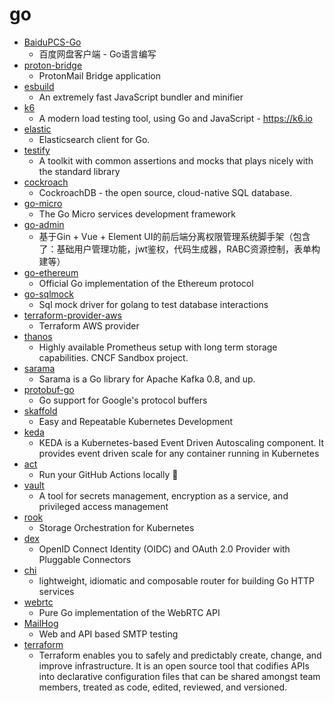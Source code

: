 # go
- [BaiduPCS-Go](https://github.com/iikira/BaiduPCS-Go)
  - 百度网盘客户端 - Go语言编写
- [proton-bridge](https://github.com/ProtonMail/proton-bridge)
  - ProtonMail Bridge application
- [esbuild](https://github.com/evanw/esbuild)
  - An extremely fast JavaScript bundler and minifier
- [k6](https://github.com/loadimpact/k6)
  - A modern load testing tool, using Go and JavaScript - https://k6.io
- [elastic](https://github.com/olivere/elastic)
  - Elasticsearch client for Go.
- [testify](https://github.com/stretchr/testify)
  - A toolkit with common assertions and mocks that plays nicely with the standard library
- [cockroach](https://github.com/cockroachdb/cockroach)
  - CockroachDB - the open source, cloud-native SQL database.
- [go-micro](https://github.com/micro/go-micro)
  - The Go Micro services development framework
- [go-admin](https://github.com/wenjianzhang/go-admin)
  - 基于Gin + Vue + Element UI的前后端分离权限管理系统脚手架（包含了：基础用户管理功能，jwt鉴权，代码生成器，RABC资源控制，表单构建等）
- [go-ethereum](https://github.com/ethereum/go-ethereum)
  - Official Go implementation of the Ethereum protocol
- [go-sqlmock](https://github.com/DATA-DOG/go-sqlmock)
  - Sql mock driver for golang to test database interactions
- [terraform-provider-aws](https://github.com/terraform-providers/terraform-provider-aws)
  - Terraform AWS provider
- [thanos](https://github.com/thanos-io/thanos)
  - Highly available Prometheus setup with long term storage capabilities. CNCF Sandbox project.
- [sarama](https://github.com/Shopify/sarama)
  - Sarama is a Go library for Apache Kafka 0.8, and up.
- [protobuf-go](https://github.com/protocolbuffers/protobuf-go)
  - Go support for Google's protocol buffers
- [skaffold](https://github.com/GoogleContainerTools/skaffold)
  - Easy and Repeatable Kubernetes Development
- [keda](https://github.com/kedacore/keda)
  - KEDA is a Kubernetes-based Event Driven Autoscaling component. It provides event driven scale for any container running in Kubernetes
- [act](https://github.com/nektos/act)
  - Run your GitHub Actions locally 🚀
- [vault](https://github.com/hashicorp/vault)
  - A tool for secrets management, encryption as a service, and privileged access management
- [rook](https://github.com/rook/rook)
  - Storage Orchestration for Kubernetes
- [dex](https://github.com/dexidp/dex)
  - OpenID Connect Identity (OIDC) and OAuth 2.0 Provider with Pluggable Connectors
- [chi](https://github.com/go-chi/chi)
  - lightweight, idiomatic and composable router for building Go HTTP services
- [webrtc](https://github.com/pion/webrtc)
  - Pure Go implementation of the WebRTC API
- [MailHog](https://github.com/mailhog/MailHog)
  - Web and API based SMTP testing
- [terraform](https://github.com/hashicorp/terraform)
  - Terraform enables you to safely and predictably create, change, and improve infrastructure. It is an open source tool that codifies APIs into declarative configuration files that can be shared amongst team members, treated as code, edited, reviewed, and versioned.
